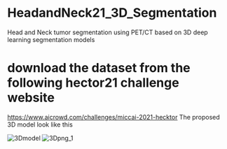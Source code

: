 # HeadandNeck21_3D_Segmentation
Head and Neck tumor segmentation using PET/CT based on 3D deep learning segmentation models
# download the dataset from the following hector21 challenge website
https://www.aicrowd.com/challenges/miccai-2021-hecktor
The proposed 3D model look like this

![3Dmodel](https://user-images.githubusercontent.com/46267777/135850649-57ad3a9a-0bc8-4a89-bd0e-dd84a0aeb63e.png)
![3Dpng_1](https://user-images.githubusercontent.com/46267777/135851059-87303e6f-e83c-42b2-854e-590dda745c0b.png)
